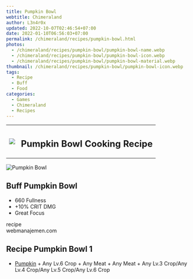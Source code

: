 ```yaml
---
title: Pumpkin Bowl
webtitle: Chimeraland
author: L3n4r0x
updated: 2022-10-07T02:46:54+07:00
date: 2022-01-10T06:56:03+07:00
permalink: /chimeraland/recipes/pumpkin-bowl.html
photos:
  - /chimeraland/recipes/pumpkin-bowl/pumpkin-bowl-name.webp
  - /chimeraland/recipes/pumpkin-bowl/pumpkin-bowl-icon.webp
  - /chimeraland/recipes/pumpkin-bowl/pumpkin-bowl-material.webp
thumbnail: /chimeraland/recipes/pumpkin-bowl/pumpkin-bowl-icon.webp
tags:
  - Recipe
  - Buff
  - Food
categories:
  - Games
  - Chimeraland
  - Recipes
---
```


<section id="bootstrap-wrapper"><link rel="stylesheet" href="https://cdn.statically.io/gh/dimaslanjaka/Web-Manajemen/40ac3225/css/bootstrap-4.5-wrapper.css"/><div class="row mb-2"><div class="col-md-12 mb-2"><table class="table" id="post-info"><tbody><tr><td><img class="d-inline-block me-2" src="/chimeraland/recipes/pumpkin-bowl/pumpkin-bowl-icon.webp" width="auto" height="auto"/></td><td><h1 class="fs-5">Pumpkin Bowl Cooking Recipe</h1></td></tr></tbody></table></div></div><div class="card mb-2"><div class="row g-0"><div class="col-sm-4 position-relative mb-2"><img src="/chimeraland/recipes/pumpkin-bowl/pumpkin-bowl-material.webp" class="card-img fit-cover w-100 h-100" alt="Pumpkin Bowl" data-fancybox="true"/></div><div class="col-sm-8 mb-2"><div class="card-body"><h2 class="card-title fs-5">Buff Pumpkin Bowl</h2><div class="card-text"><ul><li>660 Fullness</li><li>+10% CRIT DMG</li><li>Great Focus</li></ul></div><span class="badge rounded-pill bg-dark">recipe</span></div><div class="card-footer text-end text-muted">webmanajemen.com</div></div></div></div><div class="row mb-2"><div class="col-12 col-lg-6 recipe-item mb-2"><div class="card"><div class="card-body"><h2 class="card-title fs-5">Recipe Pumpkin Bowl 1</h2><div class="card-text"><ul><li><a class="text-decoration-none" href="/chimeraland/materials/pumpkin.html">Pumpkin</a><span> + </span>Any Lv.6 Crop<span> + </span>Any Meat<span> + </span>Any Meat<span> + </span>Any Lv.3 Crop/Any Lv.4 Crop/Any Lv.5 Crop/Any Lv.6 Crop</li></ul></div></div></div></div></div></section>